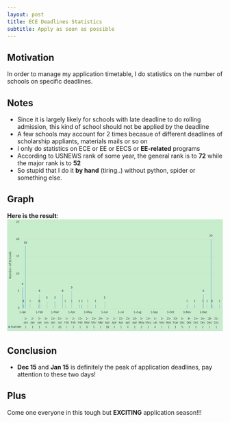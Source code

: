 ```yaml
---
layout: post
title: ECE Deadlines Statistics
subtitle: Apply as soon as possible
---
```

## Motivation
In order to manage my application timetable, I do statistics on the number of schools on specific deadlines.   

## Notes
* Since it is largely likely for schools with late deadline to do rolling admission, this kind of school should not be applied by the deadline
* A few schools may account for 2 times becasue of different deadlines of scholarship appliants, materials mails or so on
* I only do statistics on ECE or EE or EECS or **EE-related** programs
* According to USNEWS rank of some year, the general rank is to **72** while the major rank is to **52**
* So stupid that I do it **by hand** (tiring..) without python, spider or something else.

## Graph
**Here is the result**:   
![](/img/number-deadlines.PNG)   

## Conclusion
* **Dec 15** and **Jan 15** is definitely the peak of application deadlines, pay attention to these two days!

## Plus
Come one everyone in this tough but **EXCITING** application season!!! 

